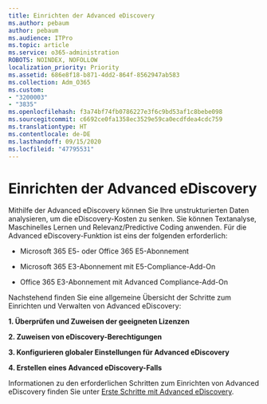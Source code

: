 ```yaml
---
title: Einrichten der Advanced eDiscovery
ms.author: pebaum
author: pebaum
ms.audience: ITPro
ms.topic: article
ms.service: o365-administration
ROBOTS: NOINDEX, NOFOLLOW
localization_priority: Priority
ms.assetid: 686e8f18-b871-4dd2-864f-8562947ab583
ms.collection: Adm_O365
ms.custom:
- "3200003"
- "3835"
ms.openlocfilehash: f3a74bf74fb0786227e3f6c9bd53af1c8bebe098
ms.sourcegitcommit: c6692ce0fa1358ec3529e59ca0ecdfdea4cdc759
ms.translationtype: HT
ms.contentlocale: de-DE
ms.lasthandoff: 09/15/2020
ms.locfileid: "47795531"
---
```

# <a name="set-up-advanced-ediscovery"></a>Einrichten der Advanced eDiscovery

Mithilfe der Advanced eDiscovery können Sie Ihre unstrukturierten Daten analysieren, um die eDiscovery-Kosten zu senken. Sie können Textanalyse, Maschinelles Lernen und Relevanz/Predictive Coding anwenden.  Für die Advanced eDiscovery-Funktion ist eins der folgenden erforderlich:

- Microsoft 365 E5- oder Office 365 E5-Abonnement

- Microsoft 365 E3-Abonnement mit E5-Compliance-Add-On

- Office 365 E3-Abonnement mit Advanced Compliance-Add-On

Nachstehend finden Sie eine allgemeine Übersicht der Schritte zum Einrichten und Verwalten von Advanced eDiscovery:

**1. Überprüfen und Zuweisen der geeigneten Lizenzen**

**2. Zuweisen von eDiscovery-Berechtigungen**

**3. Konfigurieren globaler Einstellungen für Advanced eDiscovery**

**4. Erstellen eines Advanced eDiscovery-Falls**

Informationen zu den erforderlichen Schritten zum Einrichten von Advanced eDiscovery finden Sie unter [Erste Schritte mit Advanced eDiscovery](https://docs.microsoft.com/microsoft-365/compliance/get-started-with-advanced-ediscovery?view=o365-worldwide).
